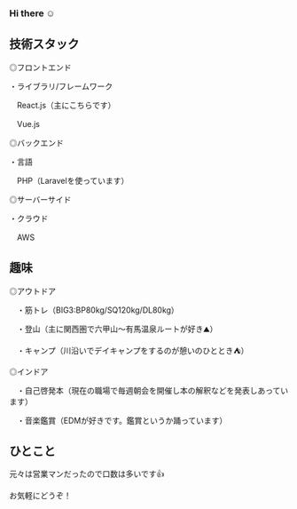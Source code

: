 ### Hi there ☺




## 技術スタック

◎フロントエンド

・ライブラリ/フレームワーク

　React.js（主にこちらです）

　Vue.js

 ◎バックエンド
 
 ・言語
 
 　PHP（Laravelを使っています）
  
 ◎サーバーサイド
 
 ・クラウド
 
 　AWS
  
  
## 趣味

◎アウトドア

　・筋トレ（BIG3:BP80kg/SQ120kg/DL80kg）
 
　・登山（主に関西圏で六甲山～有馬温泉ルートが好き⛰）
 
　・キャンプ（川沿いでデイキャンプをするのが憩いのひととき⛺）

◎インドア

　・自己啓発本（現在の職場で毎週朝会を開催し本の解釈などを発表しあっています）
 
 　・音楽鑑賞（EDMが好きです。鑑賞というか踊っています）
 
## ひとこと

元々は営業マンだったので口数は多いです👍

お気軽にどうぞ！


<!--
**DJMasaru/DJMasaru** is a ✨ _special_ ✨ repository because its `README.md` (this file) appears on your GitHub profile.

Here are some ideas to get you started:

- 🔭 I’m currently working on ...
- 🌱 I’m currently learning ...
- 👯 I’m looking to collaborate on ...
- 🤔 I’m looking for help with ...
- 💬 Ask me about ...
- 📫 How to reach me: ...
- 😄 Pronouns: ...
- ⚡ Fun fact: ...
-->
